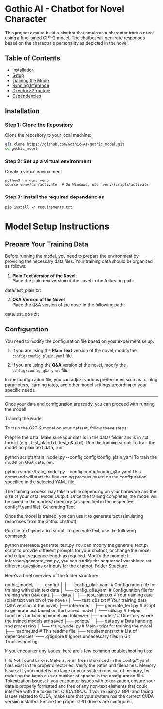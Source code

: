 # Gothic AI - Chatbot for Novel Character

This project aims to build a chatbot that emulates a character from a novel using a fine-tuned GPT-2 model. The chatbot will generate responses based on the character's personality as depicted in the novel.

## Table of Contents

- [Installation](#installation)
- [Setup](#setup)
- [Training the Model](#training-the-model)
- [Running Inference](#running-inference)
- [Directory Structure](#directory-structure)
- [Dependencies](#dependencies)

## Installation

### Step 1: Clone the Repository

Clone the repository to your local machine:

```bash
git clone https://github.com/Gothic-AI/gothic_model.git
cd gothic_model
```

### Step 2: Set up a virtual environment
Create a virtual environment
```
python3 -m venv venv
source venv/bin/activate  # On Windows, use `venv\Scripts\activate`
```

### Step 3: Install the required dependencies
```
pip install -r requirements.txt
```

# Model Setup Instructions

## Prepare Your Training Data

Before running the model, you need to prepare the environment by providing the necessary data files. Your training data should be organized as follows:

1. **Plain Text Version of the Novel**:  
   Place the plain text version of the novel in the following path:

data/test_plain.txt

2. **Q&A Version of the Novel**:  
Place the Q&A version of the novel in the following path:

data/test_q&a.txt

## Configuration

You need to modify the configuration file based on your experiment setup.

1. If you are using the **Plain Text** version of the novel, modify the `config/config_plain.yaml` file.

2. If you are using the **Q&A** version of the novel, modify the `config/config_q&a.yaml` file.

In the configuration file, you can adjust various preferences such as training parameters, learning rates, and other model settings according to your specific needs.

---

Once your data and configuration are ready, you can proceed with running the model!


Training the Model

To train the GPT-2 model on your dataset, follow these steps:

Prepare the data:
Make sure your data is in the data/ folder and is in .txt format (e.g., test_plain.txt, test_q&a.txt).
Run the training script:
To train the model on plain text data, run:

python scripts/train_model.py --config config/config_plain.yaml
To train the model on Q&A data, run:

python scripts/train_model.py --config config/config_q&a.yaml
This command will start the fine-tuning process based on the configuration specified in the selected YAML file.

The training process may take a while depending on your hardware and the size of your data.
Model Output:
Once the training completes, the model will be saved in the models/ directory (as specified in the respective config/*.yaml file).
Generating Text

Once the model is trained, you can use it to generate text (simulating responses from the Gothic chatbot).

Run the text generation script:
To generate text, use the following command:

python inference/generate_text.py
You can modify the generate_text.py script to provide different prompts for your chatbot, or change the model and output sequence length as required.
Modify the prompt:
In inference/generate_text.py, you can modify the sequence1 variable to set different questions or inputs for the chatbot.
Folder Structure

Here's a brief overview of the folder structure:

gothic_model/
├── config/
│   ├── config_plain.yaml        # Configuration file for training with plain text data
│   └── config_q&a.yaml          # Configuration file for training with Q&A data
├── data/
│   ├── test_plain.txt           # Your training data (plain text version of the novel)
│   └── test_q&a.txt             # Your training data (Q&A version of the novel)
├── inference/
│   ├── generate_text.py         # Script to generate text based on the trained model
│   └── utils.py                 # Helper functions for loading model and tokenizer
├── models/                      # Directory where the trained models are saved
├── scripts/
│   ├── data.py                  # Data handling and processing
│   └── train_model.py           # Main script for training the model
├── readme.md                    # This readme file
├── requirements.txt             # List of dependencies
└── .gitignore                   # Ignore unnecessary files in Git
Troubleshooting

If you encounter any issues, here are a few common troubleshooting tips:

File Not Found Errors:
Make sure all files referenced in the config/*.yaml files exist in the proper directories. Verify the paths and filenames.
Memory Issues:
If your model is too large or your system runs out of memory, try reducing the batch size or number of epochs in the configuration file.
Tokenization Issues:
If you encounter issues with tokenization, ensure your data is properly formatted and free of any non-text elements that could interfere with the tokenizer.
CUDA/GPUs:
If you're using a GPU and facing issues related to CUDA, make sure that your system has the correct CUDA version installed. Ensure the proper GPU drivers are configured.